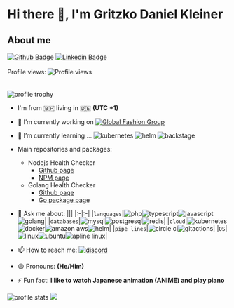 # Hi there 👋, I'm Gritzko Daniel Kleiner

## About me

[![Github Badge](https://img.shields.io/badge/-Github-000?style=flat-square&logo=Github&logoColor=white&link=https://github.com/gritzkoo)](https://github.com/gritzkoo)
[![Linkedin Badge](https://img.shields.io/badge/-LinkedIn-blue?style=flat-square&logo=Linkedin&logoColor=white&link=https://www.linkedin.com/in/gritzko-daniel-kleiner)](https://www.linkedin.com/in/gritzko-daniel-kleiner)
\
\
Profile views: ![Profile views](https://profile-counter.glitch.me/gritzkoo/count.svg "Profile views")
\
\
\
![profile trophy](https://github-profile-trophy.vercel.app/?username=gritzkoo&row=2&column=3 "profile trophy")

- I'm from 🇧🇷 living in 🇩🇪 **(UTC +1)**
- 🔭 I’m currently working on
[![Global Fashion Group](https://global-fashion-group.com/wp-content/themes/global-fashion-group/assets/img/logos/GFG-LOGO-WHITE.svg)](https://global-fashion-group.com/)
- 🌱 I’m currently learning ...
![kubernetes](https://img.shields.io/badge/kubernetes-326ce5.svg?&style=for-the-badge&logo=kubernetes&logoColor=white)
![helm](https://img.shields.io/static/v1?message=HELM&color=blue&logo=helm&logoColor=white&style=for-the-badge&label=)
![backstage](https://img.shields.io/static/v1?message=backstage&color=black&logo=spotify&logoColor=green&style=for-the-badge&label=)

- Main repositories and packages:
  - Nodejs Health Checker
    - [Github page](https://github.com/gritzkoo/nodejs-health-checker)
    - [NPM page](https://www.npmjs.com/package/nodejs-health-checker)
  - Golang Health Checker
    - [Github page](https://github.com/gritzkoo/golang-health-checker)
    - [Go package page](https://pkg.go.dev/github.com/gritzkoo/golang-health-checker/pkg/healthcheck)
- 💬 Ask me about:
  |||
  |:-|:-|
  |`languages`|![php](https://img.shields.io/badge/PHP-777BB4?style=for-the-badge&logo=php&logoColor=white)![typescript](https://img.shields.io/badge/TypeScript-007ACC?style=for-the-badge&logo=typescript&logoColor=white)![javascript](https://img.shields.io/badge/JavaScript-323330?style=for-the-badge&logo=javascript&logoColor=F7DF1E)![golang](https://img.shields.io/badge/Go-00ADD8?style=for-the-badge&logo=go&logoColor=white)|
  |`databases`|![mysql](https://img.shields.io/badge/MySQL-00000F?style=for-the-badge&logo=mysql&logoColor=white)![postgresql](https://img.shields.io/badge/PostgreSQL-316192?style=for-the-badge&logo=postgresql&logoColor=white)![redis](https://img.shields.io/badge/redis-%23DD0031.svg?&style=for-the-badge&logo=redis&logoColor=white)|
  |`cloud`|![kubernetes](https://img.shields.io/badge/kubernetes-326ce5.svg?&style=for-the-badge&logo=kubernetes&logoColor=white)![docker](https://img.shields.io/badge/Docker-2CA5E0?style=for-the-badge&logo=docker&logoColor=white)![amazon aws](https://img.shields.io/badge/Amazon_AWS-232F3E?style=for-the-badge&logo=amazon-aws&logoColor=white)![helm](https://img.shields.io/static/v1?message=HELM&color=blue&logo=helm&logoColor=white&style=for-the-badge&label=)|
  |`pipe lines`|![circle ci](https://img.shields.io/badge/circleci-343434?style=for-the-badge&logo=circleci&logoColor=white)![gitactions](https://img.shields.io/badge/GitHub_Actions-2088FF?style=for-the-badge&logo=github-actions&logoColor=white)|
  |`OS`|![linux](https://img.shields.io/badge/Linux-FCC624?style=for-the-badge&logo=linux&logoColor=black)![ubuntu](https://img.shields.io/badge/Ubuntu-E95420?style=for-the-badge&logo=ubuntu&logoColor=white)![apline linux](https://img.shields.io/badge/Alpine_Linux-0D597F?style=for-the-badge&logo=alpine-linux&logoColor=white)|
- 📫 How to reach me:
[![discord](https://img.shields.io/badge/Discord-7289DA?style=for-the-badge&logo=discord&logoColor=white)](https://discordapp.com/users/Gritzko#3591/)
- 😄 Pronouns: **(He/Him)**
- ⚡ Fun fact: **I like to watch Japanese animation (ANIME) and play piano**
<!-- 
- 👯 I’m looking to collaborate on ...
- 🤔 I’m looking for help with ...
- -->
![profile stats](https://github-readme-stats.vercel.app/api?username=gritzkoo&theme=dark "profile stats")
![](https://github-readme-stats.vercel.app/api/top-langs?username=gritzkoo&show_icons=true&locale=en&layout=compact&theme=dark)

